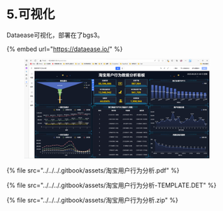 # 5.可视化

Dataease可视化，部署在了bgs3。

{% embed url="https://dataease.io/" %}

<figure><img src="../../../.gitbook/assets/2-3.png" alt=""><figcaption></figcaption></figure>

{% file src="../../../.gitbook/assets/淘宝用户行为分析.pdf" %}

{% file src="../../../.gitbook/assets/淘宝用户行为分析-TEMPLATE.DET" %}

{% file src="../../../.gitbook/assets/淘宝用户行为分析.zip" %}
